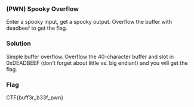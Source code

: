 ### (PWN) Spooky Overflow
Enter a spooky input, get a spooky output. Overflow the buffer with deadbeef to get the flag.

### Solution
Simple buffer overflow. Overflow the 40-character buffer and slot in 0xDEADBEEF (don't forget about little vs. big endian!)
and you will get the flag.

### Flag
CTF{buff3r_b33f_pwn}
